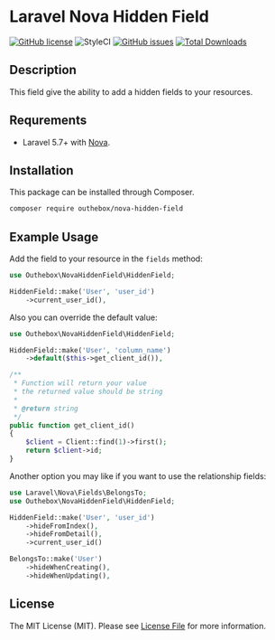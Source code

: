 # Laravel Nova Hidden Field
[![GitHub license](https://img.shields.io/github/license/MohmmedAshraf/nova-hidden-field.svg)](https://github.com/MohmmedAshraf/nova-hidden-field/blob/master/LICENSE.md)
![StyleCI](https://github.styleci.io/repos/157270009/shield?style=flat)
[![GitHub issues](https://img.shields.io/github/issues/MohmmedAshraf/nova-hidden-field.svg)](https://github.com/MohmmedAshraf/nova-hidden-field/issues)
[![Total Downloads](https://poser.pugx.org/outhebox/nova-hidden-field/downloads)](https://packagist.org/packages/outhebox/nova-hidden-field)


## Description
This field give the ability to add a hidden fields to your resources.

## Requrements
* Laravel 5.7+ with [Nova](https://nova.laravel.com).

## Installation
This package can be installed through Composer.
```bash
composer require outhebox/nova-hidden-field
```

## Example Usage
Add the field to your resource in the ```fields``` method:
```php
use Outhebox\NovaHiddenField\HiddenField;

HiddenField::make('User', 'user_id')
    ->current_user_id(),
```

Also you can override the default value:
```php
use Outhebox\NovaHiddenField\HiddenField;

HiddenField::make('User', 'column_name')
    ->default($this->get_client_id()),

/**
 * Function will return your value
 * the returned value should be string
 * 
 * @return string
 */
public function get_client_id()
{
    $client = Client::find(1)->first();
    return $client->id;
}
```

Another option you may like if you want to use the relationship fields:
```php
use Laravel\Nova\Fields\BelongsTo;
use Outhebox\NovaHiddenField\HiddenField;

HiddenField::make('User', 'user_id')
    ->hideFromIndex(),
    ->hideFromDetail(),
    ->current_user_id()

BelongsTo::make('User')
    ->hideWhenCreating(),
    ->hideWhenUpdating(),
```

## License
The MIT License (MIT). Please see [License File](LICENSE.md) for more information.
